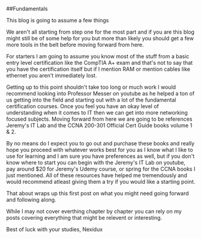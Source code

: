 ##Fundamentals

This blog is going to assume a few things

We aren't all starting from step one for the most part and if you are this blog might still be of some help for you but 
more than likely you should get a few more tools in the belt before moving forward from here.

For starters I am going to assume you know most of the stuff from a basic entry level certification like the CompTIA A+ exam and
that's not to say that you have the certification itself but if I mention RAM or mention cables like ethernet you aren't immediately lost.

Getting up to this point shouldn't take too long or much work I would recommend looking into Professor Messer on youtube as he helped a ton
of us getting into the field and starting out with a lot of the fundamental certification courses. Once you feel you have an okay level of 
understanding when it comes to IT then we can get into more networking focused subjects. Moving forward from here we are going to be 
references Jeremy's IT Lab and the CCNA 200-301 Official Cert Guide books volume 1 & 2.

By no means do I expect you to go out and purchase these books and really hope you proceed with whatever works best for you as I know
what I like to use for learning and I am sure you have preferences as well, but if you don't know where to start you can begin with the
Jeremy's IT Lab on youtube, pay around $20 for Jeremy's Udemy course, or spring for the CCNA books I just mentioned. All of these resources
have helped me tremendously and would recommend atleast giving them a try if you would like a starting point.

That about wraps up this first post on what you might need going forward and following along.

While I may not cover everthing chapter by chapter you can rely on my posts covering everything that might be relevent or interesting.

Best of luck with your studies,
Nexidux

